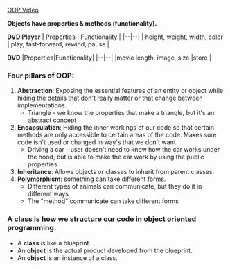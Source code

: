 
[OOP Video](https://youtu.be/RfqTABtAla0)

**Objects have properties & methods (functionality).**

**DVD Player**
| Properties | Functionality |
|--|--|
| height, weight, width, color | play, fast-forward, rewind, pause |

**DVD**
|Properties|Functionality|
|--|--|
|movie length, image, size  |store  |

### Four pillars of OOP:

1.  **Abstraction**: Exposing the essential features of an entity or object while hiding the details that don't really matter or that change between implementations.
    -   Triangle - we know the properties that make a triangle, but it's an abstract concept
2.  **Encapsulation**: Hiding the inner workings of our code so that certain methods are only accessible to certain areas of the code. Makes sure code isn't used or changed in way's that we don't want.
    -   Driving a car - user doesn't need to know how the car works under the hood, but is able to make the car work by using the public properties
3.  **Inheritance**: Allows objects or classes to inherit from parent classes.
4.  **Polymorphism**: something can take different forms.
    -   Different types of animals can communicate, but they do it in different ways
    -   The "method" communicate can take different forms
    
### A **class** is how we structure our code in object oriented programming.
-   A **class** is like a blueprint.
-   An **object** is the actual product developed from the blueprint.
-   An **object** is an instance of a class.